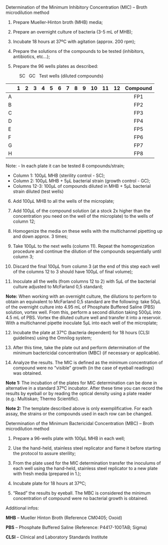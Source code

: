 Determination of the Minimum Inhibitory Concentration (MIC) – Broth microdilution method 1.	Prepare Mueller-Hinton broth (MHB) media;2.	Prepare an overnight culture of bacteria (3-5 mL of MHB);3.	Incubate 18 hours at 37ºC with agitation (approx. 200 rpm);4.	Prepare the solutions of the compounds to be tested (inhibitors, antibiotics, etc…); 5.	Prepare the 96 wells plates as described:	  &nbsp;&nbsp;&nbsp;&nbsp;&nbsp;SC   &nbsp;&nbsp;GC   &nbsp;&nbsp;Test wells (diluted compounds)|	|1	|2	|3	|4	|5	|6	|7	|8	|9	|10	|11	|12	|Compound|---|:-:|:-:|:-:|:-:|:-:|:-:|:-:|:-:|:-:|:-:|:-:|:-:|:-:A	|	|	|	|	|   |   |   |   |   |   |   |   |FP1B	|	|	|	|	|	|	|	|	|	|	|	|	|FP2C	|	|	|	|	|	|	|	|	|	|	|	|	|FP3D	|	|	|	|	|	|	|	|	|	|	|	|	|FP4E	|	|	|	|	|	|	|	|	|	|	|	|	|FP5F	|	|	|	|	|	|	|	|	|	|	|	|	|FP6G	|	|	|	|	|	|	|	|	|	|	|	|	|FP7H	|	|	|	|	|	|	|	|	|	|	|	|	|FP8Note: 	- In each plate it can be tested 8 compounds/strain;- Column 1: 100μL MHB (sterility control - SC);- Column 2: 100μL MHB + 5μL bacterial strain (growth control - GC);- Columns 12-3: 100μL of compounds diluted in MHB + 5μL bacterial strain diluted (test wells)6.	Add 100μL MHB to all the wells of the microplate;7.	Add 100μL of the compound solution (at a stock 2x higher than the concentration you need on the well of the microplate) to the wells of column 12;8.	Homogenize the media on these wells with the multichannel pipetting up and down approx. 3 times;9.	Take 100μL to the next wells (column 11). Repeat the homogenization procedure and continue the dilution of the compounds sequentially until column 3;10.	Discard the final 100μL from column 3 (at the end of this step each well of the columns 12 to 3 should have 100μL of final volume);11.	Inoculate all the wells (from columns 12 to 2) with 5μL of the bacterial culture adjusted to McFarland 0,5 standard; **Note:** When working with an overnight culture, the dilutions to perform to obtain an equivalent to McFarland 0,5 standard are the following: take 50μL of the overnight culture into 4.95 mL of Phosphate Buffered Saline (PBS) solution, vortex well. From this, perform a second dilution taking 500μL into 4.5 mL of PBS. Vortex the diluted culture well and transfer it into a reservoir. With a multichannel pipette inoculate 5μL into each well of the microplate;12.	Incubate the plate at 37°C (bacteria dependent) for 18 hours (CLSI guidelines) using the Omnilog system;13.	After this time, take the plate out and perform determination of the minimum bactericidal concentration (MBC) (if necessary or applicable).14.	Analyze the results. The MIC is defined as the minimum concentration of compound were no “visible” growth (in the case of eyeball readings) was obtained.**Note 1:** The incubation of the plates for MIC determination can be done in alternative in a standard 37ºC incubator. After these time you can record the results by eyeball or by reading the optical density using a plate reader (e.g.: Multiskan; Thermo Scientific).**Note 2:** The template described above is only exemplificative. For each assay, the strains or the compounds used in each row can be changed.Determination of the Minimum Bactericidal Concentration (MBC) – Broth microdilution method 1.	Prepare a 96-wells plate with 100μL MHB in each well;2.	Use the hand-held, stainless steel replicator and flame it before starting the protocol to assure sterility;3.	From the plate used for the MIC determination transfer the inoculums of each well using the hand-held, stainless steel replicator to a new plate with fresh media (prepared in 1.);4.	Incubate plate for 18 hours at 37ºC;5.	“Read” the results by eyeball. The MBC is considered the minimum concentration of compound were no bacterial growth is obtained.Additional infos:**MHB** – Mueller Hinton Broth (Reference CM0405; Oxoid)**PBS** – Phosphate Buffered Saline (Reference: P4417-100TAB; Sigma)**CLSI** – Clinical and Laboratory Standards Institute